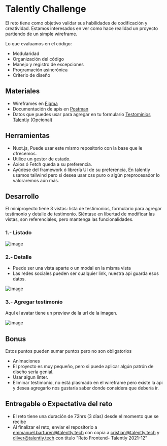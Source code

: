 # Talently Challenge

El reto tiene como objetivo validar sus habilidades de codificación y creatividad. Estamos interesados en ver como hace realidad un proyecto partiendo de un simple wireframe.

Lo que evaluamos en el código:

- Modularidad
- Organización del código
- Manejo y registro de excepciones
- Programación asincrónica
- Criterio de diseño

## Materiales

- Wireframes en [Figma](https://www.figma.com/file/LACLmiVmSiRPfbKNTe3zNG/Talently-Challenge-01---Testimonials?node-id=0%3A1)
- Documentación de apis en [Postman](https://www.postman.com/dilvermg/workspace/frontend-challenge/documentation/5491432-299dbae0-368f-4215-bc7e-70e597a7b241)
- Datos que puedes usar para agregar en tu formulario [Testominios Talently](https://talently.tech/testimoniales/) (Opcional)

## Herramientas

- Nuxt.js, Puede usar este mismo repositorio con la base que le ofrecemos.
- Utilice un gestor de estado.
- Axios ó Fetch queda a su preferencia.
- Ayúdese del framework ó librería UI de su preferencia, En talently usamos tailwind pero si desea usar css puro o algún preprocesador lo valoraremos aún más.

## Desarrollo

El miniproyecto tiene 3 vistas: lista de testimonios, formulario para agregar testimonio y detalle de testimonio.
Siéntase en libertad de modificar las vistas, son referenciales, pero mantenga las funcionalidades.

### 1.- Listado

![image](https://user-images.githubusercontent.com/29830848/147611849-369d7e32-2d6f-40c1-9114-6a63758e2bea.png)

### 2.- Detalle

- Puede ser una vista aparte o un modal en la misma vista
- Las redes sociales pueden ser cualquier link, nuestra api guarda esos datos.

![image](https://user-images.githubusercontent.com/29830848/147611935-c7d5bb2e-81c3-4656-afa5-20729aca49e2.png)

### 3.- Agregar testimonio

Aquí el avatar tiene un preview de la url de la imagen.

![image](https://user-images.githubusercontent.com/29830848/147612020-558a10b6-2f1a-4341-b500-2633bbe31ef2.png)

## Bonus

Estos puntos pueden sumar puntos pero no son obligatorios

- Animaciones
- El proyecto es muy pequeño, pero si puede aplicar algún patrón de diseño sería genial.
- Usar algun linter.
- Eliminar testimonio, no está plasmado en el wireframe pero existe la api y desea agregarlo nos gustaría saber donde considera que debería ir.

## Entregable o Expectativa del reto

- El reto tiene una duración de 72hrs (3 días) desde el momento que se recibe
- Al finalizar el reto, enviar el repositorio a emmanuel.barturen@talently.tech con copia a cristian@talently.tech y
  dilver@talently.tech con título "Reto Frontend- Talently 2021-12"
